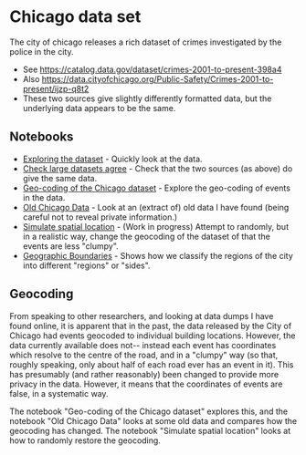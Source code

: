 # Chicago data set

The city of chicago releases a rich dataset of crimes investigated by the police in the city.
- See https://catalog.data.gov/dataset/crimes-2001-to-present-398a4
- Also https://data.cityofchicago.org/Public-Safety/Crimes-2001-to-present/ijzp-q8t2
- These two sources give slightly differently formatted data, but the underlying data appears to be the same.

## Notebooks

- [Exploring the dataset](Exploring%20the%20dataset.ipynb) - Quickly look at the data.
- [Check large datasets agree](Check%20large%20datasets%20agree.ipynb) - Check that the two sources (as above) do give the same data.
- [Geo-coding of the Chicago dataset](Geo-coding%20of%20the%20Chicago%20dataset.ipynb) - Explore the geo-coding of events in the data.
- [Old Chicago Data](Old%20Chicago%20Data.ipynb) - Look at an (extract of) old data I have found (being careful not to reveal private information.)
- [Simulate spatial location](Simulate%20spatial%20location.ipynb) - (Work in progress) Attempt to randomly, but in a realistic way, change the geocoding of the dataset of that the events are less "clumpy".
- [Geographic Boundaries](Geographic_Boundaries.ipynb) - Shows how we classify the regions of the city into different "regions" or "sides".

## Geocoding

From speaking to other researchers, and looking at data dumps I have found online, it is apparent that in the past, the data released by the City of
Chicago had events geocoded to individual building locations.  However, the data currently available does not-- instead each event has coordinates which
resolve to the centre of the road, and in a "clumpy" way (so that, roughly speaking, only about half of each road ever has an event in it).  This has
presumably (and rather reasonably) been changed to provide more privacy in the data.  However, it means that the coordinates of events are false, in a
systematic way.

The notebook "Geo-coding of the Chicago dataset" explores this, and the notebook "Old Chicago Data" looks at some old data and compares how the geocoding
has changed.  The notebook "Simulate spatial location" looks at how to randomly restore the geocoding.




